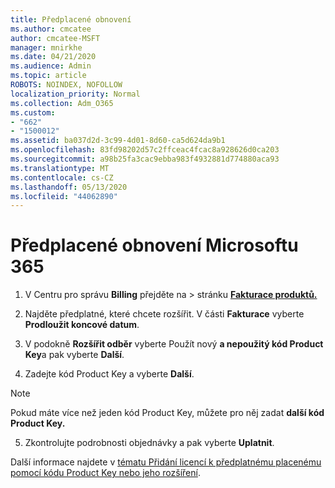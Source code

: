 ```yaml
---
title: Předplacené obnovení
ms.author: cmcatee
author: cmcatee-MSFT
manager: mnirkhe
ms.date: 04/21/2020
ms.audience: Admin
ms.topic: article
ROBOTS: NOINDEX, NOFOLLOW
localization_priority: Normal
ms.collection: Adm_O365
ms.custom:
- "662"
- "1500012"
ms.assetid: ba037d2d-3c99-4d01-8d60-ca5d624da9b1
ms.openlocfilehash: 83fd98202d57c2ffceac4fcac8a928626d0ca203
ms.sourcegitcommit: a98b25fa3cac9ebba983f4932881d774880aca93
ms.translationtype: MT
ms.contentlocale: cs-CZ
ms.lasthandoff: 05/13/2020
ms.locfileid: "44062890"
---
```

# <a name="prepaid-microsoft-365-renewal"></a>Předplacené obnovení Microsoftu 365

1. V Centru pro správu **Billing** přejděte na \> stránku **[Fakturace produktů.](https://go.microsoft.com/fwlink/p/?linkid=842054)**

2. Najděte předplatné, které chcete rozšířit. V části **Fakturace** vyberte **Prodloužit koncové datum**.

3. V podokně **Rozšířit odběr** vyberte Použít nový **a nepoužitý kód Product Key**a pak vyberte **Další**.

4. Zadejte kód Product Key a vyberte **Další**.

> [!NOTE]
> Pokud máte více než jeden kód Product Key, můžete pro něj zadat **další kód Product Key.**

5. Zkontrolujte podrobnosti objednávky a pak vyberte **Uplatnit**.

Další informace najdete v [tématu Přidání licencí k předplatnému placenému pomocí kódu Product Key nebo jeho rozšíření](https://docs.microsoft.com/office365/admin/misc/add-licenses-using-product-key).